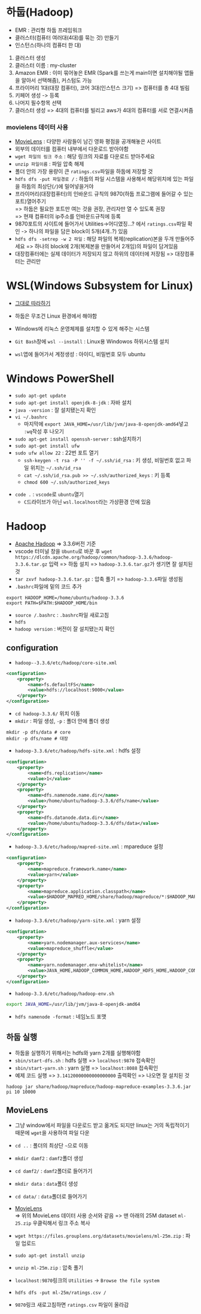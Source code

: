 # 하둡(Hadoop)

- EMR : 관리형 하둡 프레임워크
- 클러스터(컴퓨터 여러대(4대)를 묶는 것) 만들기
- 인스턴스(하나의 컴퓨터 한 대)

1. 클러스터 생성
2. 클러스터 이름 : my-cluster
3. Amazon EMR : 이미 묶어놓은 EMR (Spark를 쓰는게 main이면 설치해야될 앱들을 알아서 선택해줌), 커스텀도 가능
4. 프라이머리 1대(대장 컴퓨터), 코어 3대(인스턴스 크기) => 컴퓨터를 총 4대 빌림
5. 키페어 생성 -> 등록
6. 나머지 필수항목 선택
7. 클러스터 생성 => 4대의 컴퓨터를 빌리고 aws가 4대의 컴퓨터를 서로 연결시켜줌


### movielens 데이터 사용
- [MovieLens](https://grouplens.org/datasets/movielens/) : 다양한 사람들이 남긴 영화 평점을 공개해놓은 사이트
- 외부의 데이터를 컴퓨터 내부에서 다운로드 받아야함
- `wget 파일의 링크 주소` : 해당 링크의 자료를 다운로드 받아주세요
- `unzip 파일이름` : 파일 압축 해제
- 폴더 안의 가장 용량이 큰 `ratings.csv`파일을 하둡에 저장할 것
- `hdfs dfs -put 파일경로 /` : 하둡의 파일 시스템을 사용해서 해당위치에 있는 파일을 하둡의 최상단(`/`)에 밀어넣을거야
- 프라이머리(대장컴퓨터)의 인바운드 규칙의 9870(하둡 프로그램에 들어갈 수 있는 포트)열어주기\
=> 하둡은 필요한 포트만 여는 것을 권장, 관리자만 열 수 있도록 권장\
=> 현재 컴퓨터의 ip주소를 인바운드규칙에 등록
- 9870포트의 사이트에 들어가서 Utilities->어디였징...? 에서 `ratings.csv`파일 확인 -> 하나의 파일을 담은 block이 5개(4개..?) 있음
- `hdfs dfs -setrep -w 2 파일` : 해당 파일의 복제(replication)본을 두개 만들어주세요 => 하나의 block에 2개(복제본을 만들어서 2개임)의 파일이 담겨있음
- 대장컴퓨터에는 실제 데이터가 저장되지 않고 하위의 데이터에 저장됨 => 대장컴퓨터는 관리만


# WSL(Windows Subsystem for Linux)
- [그대로 따라하기](https://echo-edu.notion.site/DAMF2-1cb82d1dd35f80a0ba22dcca6ab81970)

- 하둡은 무조건 Linux 환경에서 해야함
- Windows에 리눅스 운영체제를 설치할 수 있게 해주는 시스템
- `Git Bash`창에 `wsl --install` : Linux용 Windowos 하위시스템 설치
- `wsl`앱에 들어가서 계정생성 : 아이디, 비밀번호 모두 ubuntu

# Windows PowerShell
- `sudo apt-get update`
- `sudo apt-get install openjdk-8-jdk` : 자바 설치
- `java -version` : 잘 설치됐는지 확인
- `vi ~/.bashrc`
    - 마지막에 `export JAVA_HOME=/usr/lib/jvm/java-8-openjdk-amd64`넣고 `:wq`작성 후 나오기
- `sudo apt-get install openssh-server` : ssh설치하기
- `sudo apt-get install ufw`
- `sudo ufw allow 22` : 22번 포트 열기
    - `ssh-keygen -t rsa -P '' -f ~/.ssh/id_rsa` : 키 생성, 비밀번호 없고 파일 위치는 `~/.ssh/id_rsa`
    - `cat ~/.ssh/id_rsa.pub >> ~/.ssh/authorized_keys` : 키 등록
    - `chmod 600 ~/.ssh/authorized_keys`
<!-- - `cat` : 원본을 그대로 두고 복제본을 만들어서 권한 수정하려고 함 -->
- `code .` : `vscode`로 `ubuntu`열기
    - `C`드라이브가 아닌 `wsl.localhost`라는 가상환경 안에 있음

# Hadoop
- [Apache Hadoop](https://hadoop.apache.org/) => 3.3.6버전 기준
- vscode 터미널 창을 `Ubuntu`로 바꾼 후 `wget https://dlcdn.apache.org/hadoop/common/hadoop-3.3.6/hadoop-3.3.6.tar.gz` 입력 => 하둡 설치 => `hadoop-3.3.6.tar.gz`가 생기면 잘 설치된 것
- `tar zxvf hadoop-3.3.6.tar.gz` : 압축 풀기 => `hadoop-3.3.6`파일 생성됨
- `.bashrc`파일에 밑의 코드 추가
```bashrc
export HADOOP_HOME=/home/ubuntu/hadoop-3.3.6
export PATH=$PATH:$HADOOP_HOME/bin
```
- `source /.bashrc` : `.bashrc`파일 새로고침
- `hdfs`
- `hadoop version` : 버전이 잘 설치됐는지 확인

## configuration
- `hadoop--3.3.6/etc/hadoop/core-site.xml`
```xml
<configuration>
    <property>
        <name>fs.defaultFS</name>
        <value>hdfs://localhost:9000</value>
    </property>
</configuration>
```
- `cd hadoop-3.3.6/` 위치 이동
- `mkdir` : 파일 생성, `-p` : 폴더 안에 폴더 생성
```shell
mkdir -p dfs/data # core
mkdir -p dfs/name # 대장
```
- `hadoop-3.3.6/etc/hadoop/hdfs-site.xml` : hdfs 설정
```xml
<configuration>
    <property>
        <name>dfs.replication</name>
        <value>1</value>
    </property>
    <property>
        <name>dfs.namenode.name.dir</name>
        <value>/home/ubuntu/hadoop-3.3.6/dfs/name</value>
    </property>
    <property>
        <name>dfs.datanode.data.dir</name>
        <value>/home/ubuntu/hadoop-3.3.6/dfs/data</value>
    </property>
</configuration>
```
- `hadoop-3.3.6/etc/hadoop/mapred-site.xml` : mpareduce 설정
```xml
<configuration>
    <property>
        <name>mapreduce.framework.name</name>
        <value>yarn</value>
    </property>
    <property>
        <name>mapreduce.application.classpath</name>
        <value>$HADOOP_MAPRED_HOME/share/hadoop/mapreduce/*:$HADOOP_MAPRED_HOME/share/hadoop/mapreduce/lib/*</value>
    </property>
</configuration>
```
- `hadoop-3.3.6/etc/hadoop/yarn-site.xml` : yarn 설정
```xml
<configuration>
    <property>
        <name>yarn.nodemanager.aux-services</name>
        <value>mapreduce_shuffle</value>
    </property>
    <property>
        <name>yarn.nodemanager.env-whitelist</name>
        <value>JAVA_HOME,HADOOP_COMMON_HOME,HADOOP_HDFS_HOME,HADOOP_CONF_DIR,CLASSPATH_PREPEND_DISTCACHE,HADOOP_YARN_HOME,HADOOP_HOME,PATH,LANG,TZ,HADOOP_MAPRED_HOME</value>
    </property>
</configuration>
```
- `hadoop-3.3.6/etc/hadoop/hadoop-env.sh`
```sh
export JAVA_HOME=/usr/lib/jvm/java-8-openjdk-amd64
```
- `hdfs namenode -format` : 네임노드 포맷

## 하둡 실행
- 하둡을 실행하기 위해서는 hdfs와 yarn 2개를 실행해야함
- `sbin/start-dfs.sh` : hdfs 실행 => `localhost:9870` 접속확인
- `sbin/start-yarn.sh` : yarn 실행 => `localhost:8088` 접속확인
- 예제 코드 실행 => `3.14120000000000000000` 출력확인 => 나오면 잘 설치된 것
```shell
hadoop jar share/hadoop/mapreduce/hadoop-mapreduce-examples-3.3.6.jar pi 10 10000
```


## MovieLens
- 그냥 window에서 파일을 다운로드 받고 옮겨도 되지만 linux는 거의 독립적이기 때문에 `wget`을 사용하여 파일 다운


- `cd ..` : 폴더의 최상단 `~`으로 이동
- `mkdir damf2` : `damf2`폴더 생성
- `cd damf2/` : `damf2`폴더로 들어가기
- `mkdir data` : `data`폴더 생성
- `cd data/` : `data`폴더로 들어가기
- [MovieLens](https://grouplens.org/datasets/movielens/)\
=> 위의 MovieLens 데이터 사용 순서와 같음
=> 맨 아래의 25M dataset `ml-25.zip` 우클릭해서 링크 주소 복사
- `wget https://files.grouplens.org/datasets/movielens/ml-25m.zip` : 파일 업로드
- `sudo apt-get install unzip`
- `unzip ml-25m.zip` : 압축 풀기
- `localhost:9870`링크의 `Utilities` -> `Browse the file system`
- `hdfs dfs -put ml-25m/ratings.csv /`
- `9870`링크 새로고침하면 `ratings.csv` 파일이 올라감